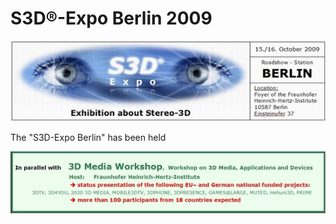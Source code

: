 # S3D®-Expo Berlin 2009

![Banner](Images/S3D-Exop_Berlin_Banner_550_ACD.jpg)

The "S3D-Expo Berlin" has been held

![What](Images/S3D-Expo_Berlin_in+para+with+3D+media+WS_550.jpg)

